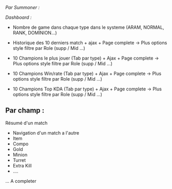 *Par Summoner :*

 *Dashboard :*

 - Nombre de game dans chaque type dans le systeme (ARAM, NORMAL, RANK, DOMINION...) 
 
 - Historique des 10 derniers match + ajax + Page complete -> Plus options style filtre par Role (supp / Mid ...)

 - 10 Champions le plus jouer (Tab par type) + Ajax + Page complete -> Plus options style filtre par Role (supp / Mid ...)
 
 - 10 Champions Win/rate (Tab par type) + Ajax + Page complete -> Plus options style filtre par Role (supp / Mid ...)
 
 - 10 Champions Top KDA (Tab par type)  + Ajax + Page complete -> Plus options style filtre par Role (supp / Mid ...)




Par champ :
 -



Résumé d'un match
 - Navigation d'un match a l'autre
 - Item
 - Compo
 - Gold
 - Minion
 - Turret
 - Extra Kill
 - ....

... A completer
